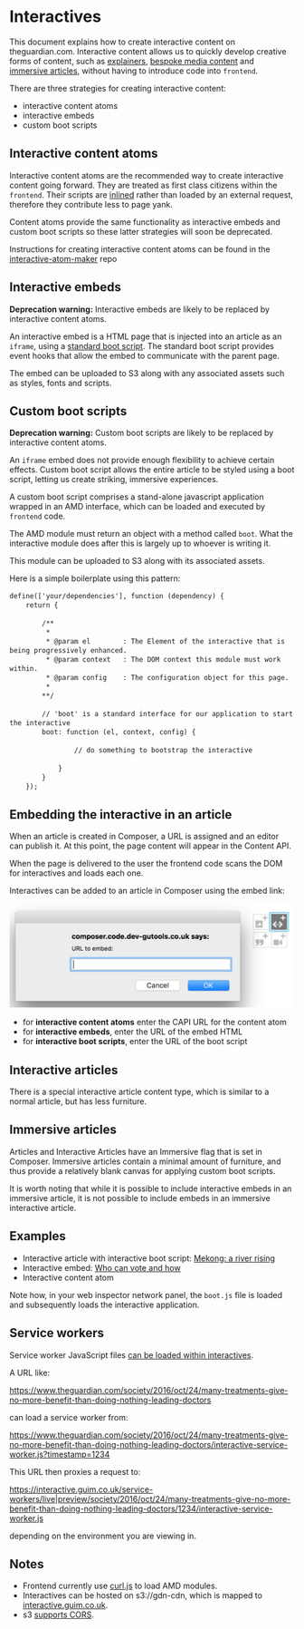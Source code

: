 # Interactives

This document explains how to create interactive content on theguardian.com. Interactive content allows us to quickly develop creative
forms of content, such as [explainers](https://explainers.gutools.co.uk/), [bespoke media content](https://github.com/guardian/media-atom-maker)
and [immersive articles](https://www.theguardian.com/environment/ng-interactive/2015/nov/26/the-mekong-river-stories-from-the-heart-of-the-climate-crisis-interactive),
 without having to introduce code into `frontend`.

There are three strategies for creating interactive content:

- interactive content atoms
- interactive embeds
- custom boot scripts

## Interactive content atoms

Interactive content atoms are the recommended way to create interactive content going forward. They are treated as first
class citizens within the `frontend`. Their scripts are [inlined](https://github.com/guardian/frontend/blob/master/common/app/views/fragments/atoms/interactive.scala.html)
rather than loaded by an external request, therefore they contribute less to page yank.

Content atoms provide the same functionality as interactive embeds and custom boot scripts
so these latter strategies will soon be deprecated.

Instructions for creating interactive content atoms can be found in the
[interactive-atom-maker](https://github.com/guardian/interactive-atom-maker) repo


## Interactive embeds

**Deprecation warning:** Interactive embeds are likely to be replaced by interactive content atoms.

An interactive embed is a HTML page that is injected into an article as an `iframe`, using a [standard boot
script](https://interactive.guim.co.uk/embed/iframe-wrapper/0.1/boot.js). The standard boot script provides event hooks that allow the
embed to communicate with the parent page.

The embed can be uploaded to S3 along with any associated assets such as styles, fonts and scripts.

## Custom boot scripts

**Deprecation warning:** Custom boot scripts are likely to be replaced by interactive content atoms.

An `iframe` embed does not provide enough flexibility to achieve certain effects. Custom boot script
allows the entire article to be styled using a boot script, letting us create striking, immersive experiences.

A custom boot script comprises a stand-alone javascript application wrapped in an AMD interface, which can be loaded and executed by
`frontend` code.

The AMD module must return an object with a method called `boot`. What the interactive module does after this is largely up
to whoever is writing it.

This module can be uploaded to S3 along with its associated assets.

Here is a simple boilerplate using this pattern:

```
define(['your/dependencies'], function (dependency) {
    return {

        /**
         *
         * @param el        : The Element of the interactive that is being progressively enhanced.
         * @param context   : The DOM context this module must work within.
         * @param config    : The configuration object for this page.
         *
        **/

        // 'boot' is a standard interface for our application to start the interactive
        boot: function (el, context, config) {

                // do something to bootstrap the interactive

            }
        }
    });
```

## Embedding the interactive in an article

When an article is created in Composer, a URL is assigned and an editor can publish it. At this point,
the page content will appear in the Content API.

When the page is delivered to the user the frontend code scans the DOM for interactives and loads each one.

Interactives can be added to an article in Composer using the embed link:

![image](images/composer-embed-dialog.png)

- for **interactive content atoms** enter the CAPI URL for the content atom
- for **interactive embeds**, enter the URL of the embed HTML
- for **interactive boot scripts**, enter the URL of the boot script

## Interactive articles

There is a special interactive article content type, which is similar to a normal article, but has less
furniture.

## Immersive articles

Articles and Interactive Articles have an Immersive flag that is set in Composer. Immersive articles
contain a minimal amount of furniture, and thus provide a relatively blank canvas for applying custom
boot scripts.

It is worth noting that while it is possible to include interactive embeds in an immersive article, it
is not possible to include embeds in an immersive interactive article.

## Examples

- Interactive article with interactive boot script: [Mekong: a river
rising](https://www.theguardian.com/environment/ng-interactive/2015/nov/26/the-mekong-river-stories-from-the-heart-of-the-climate-crisis-interactive)
- Interactive embed: [Who can vote and
how](https://www.theguardian.com/politics/2016/apr/28/british-expats-lose-legal-battle-right-to-vote-eu-referendum)
- Interactive content atom

Note how, in your web inspector network panel, the `boot.js` file is loaded and subsequently loads the interactive application.

## Service workers

Service worker JavaScript files [can be loaded within
interactives](https://github.com/guardian/frontend/blob/c5164ca442444b60ee8881c74376e0cb504c46dd/applications/app/controllers/InteractiveController.scala#L27).

A URL like:

https://www.theguardian.com/society/2016/oct/24/many-treatments-give-no-more-benefit-than-doing-nothing-leading-doctors

can load a service worker from:

https://www.theguardian.com/society/2016/oct/24/many-treatments-give-no-more-benefit-than-doing-nothing-leading-doctors/interactive-service-worker.js?timestamp=1234

This URL then proxies a request to:

https://interactive.guim.co.uk/service-workers/live|preview/society/2016/oct/24/many-treatments-give-no-more-benefit-than-doing-nothing-leading-doctors/1234/interactive-service-worker.js

depending on the environment you are viewing in.

## Notes

- Frontend currently use [curl.js](https://github.com/cujojs/curl) to load AMD modules.
- Interactives can be hosted on s3://gdn-cdn, which is mapped to [interactive.guim.co.uk](http://interactive.guim.co.uk).
- s3 [supports CORS](http://docs.aws.amazon.com/AmazonS3/latest/dev/cors.html).
